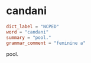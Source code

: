 # candani

``` toml
dict_label = "NCPED"
word = "candani"
summary = "pool."
grammar_comment = "feminine a"
```

pool.


